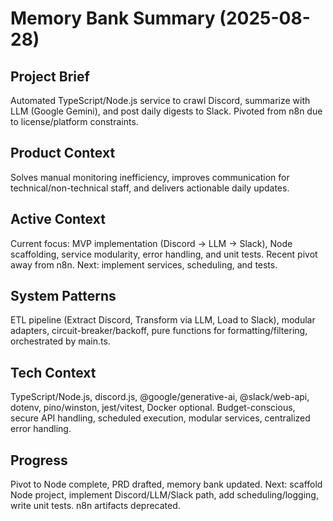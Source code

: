 # Memory Bank Summary (2025-08-28)

## Project Brief
Automated TypeScript/Node.js service to crawl Discord, summarize with LLM (Google Gemini), and post daily digests to Slack. Pivoted from n8n due to license/platform constraints.

## Product Context
Solves manual monitoring inefficiency, improves communication for technical/non-technical staff, and delivers actionable daily updates.

## Active Context
Current focus: MVP implementation (Discord → LLM → Slack), Node scaffolding, service modularity, error handling, and unit tests. Recent pivot away from n8n. Next: implement services, scheduling, and tests.

## System Patterns
ETL pipeline (Extract Discord, Transform via LLM, Load to Slack), modular adapters, circuit-breaker/backoff, pure functions for formatting/filtering, orchestrated by main.ts.

## Tech Context
TypeScript/Node.js, discord.js, @google/generative-ai, @slack/web-api, dotenv, pino/winston, jest/vitest, Docker optional. Budget-conscious, secure API handling, scheduled execution, modular services, centralized error handling.

## Progress
Pivot to Node complete, PRD drafted, memory bank updated. Next: scaffold Node project, implement Discord/LLM/Slack path, add scheduling/logging, write unit tests. n8n artifacts deprecated.
